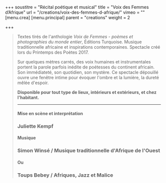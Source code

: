 +++
soustitre = "Récital poétique et musical"
title = "Voix des Femmes d’Afrique"
url = "/creations/voix-des-femmes-d-afrique/"
vimeo = ""
[menu.crea]
[menu.principal]
parent = "creations"
weight = 2

+++
<blockquote> <p>Textes tirés de l'anthologie <em>Voix de Femmes - poèmes et photographies du monde entier</em>, Éditions Turquoise.  
Musique traditionnelle africaine et inspirations contemporaines.  
Spectacle créé lors du Printemps des Poètes 2017.</p>

Sur quelques mètres carrés, des voix humaines et instrumentales portent la parole parfois inédite de poétesses du continent africain. Son immédiateté, son quotidien, son mystère. Ce spectacle dépouillé ouvre une fenêtre intime pour évoquer l'ombre et la lumière, la dureté mêlée d'espoir.

**Disponible pour tout type de lieux, intérieurs et extérieurs, et chez l'habitant.**

<hr>


#### Mise en scène et interprétation

### Juliette Kempf

#### Musique

### Simon Winsé / Musique traditionnelle d'Afrique de l'Ouest

#### Ou

### Toups Bebey / Afriques, Jazz et Malice